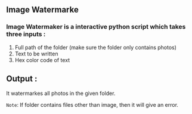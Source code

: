 ## Image Watermarke

### Image Watermaker is a interactive python script which takes three inputs :
1) Full path of the folder (make sure the folder only contains photos)
2) Text to be written
3) Hex color code of text

## Output :
It watermarkes all photos in the given folder.

`Note`: If folder contains files other than image, then it will give an error.